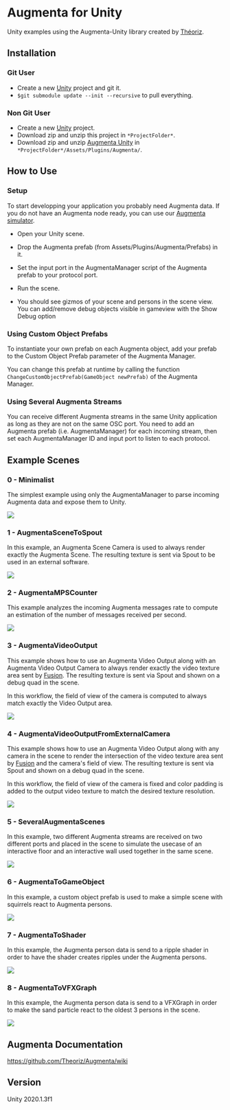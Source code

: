﻿Augmenta for Unity
=======================

Unity examples using the Augmenta-Unity library created by [Théoriz](http://www.theoriz.com/en/).

Installation
-------------------------------------

### Git User

 - Create a new [Unity](https://unity3d.com/fr) project and git it.
 - `$git submodule update --init --recursive` to pull everything.

### Non Git User

- Create a new [Unity](https://unity3d.com/fr) project.
- Download zip and unzip this project in `*ProjectFolder*`.
- Download zip and unzip [Augmenta Unity](https://github.com/Theoriz/AugmentaUnity) in `*ProjectFolder*/Assets/Plugins/Augmenta/`.

How to Use
-------------------------------------

### Setup

To start developping your application you probably need Augmenta data. If you do not have an Augmenta node ready, you can use our [Augmenta simulator](https://github.com/Theoriz/Augmenta-simulator/releases).

- Open your Unity scene.

- Drop the Augmenta prefab (from Assets/Plugins/Augmenta/Prefabs) in it.

- Set the input port in the AugmentaManager script of the Augmenta prefab to your protocol port.

- Run the scene.

- You should see gizmos of your scene and persons in the scene view. You can add/remove debug objects visible in gameview with the Show Debug option

### Using Custom Object Prefabs

To instantiate your own prefab on each Augmenta object, add your prefab to the Custom Object Prefab parameter of the Augmenta Manager.

You can change this prefab at runtime by calling the function `ChangeCustomObjectPrefab(GameObject newPrefab)` of the Augmenta Manager.

### Using Several Augmenta Streams

You can receive different Augmenta streams in the same Unity application as long as they are not on the same OSC port. You need to add an Augmenta prefab (i.e. AugmentaManager) for each incoming stream, then set each AugmentaManager ID and input port to listen to each protocol.

Example Scenes 
-------------

### 0 - Minimalist

The simplest example using only the AugmentaManager to parse incoming Augmenta data and expose them to Unity.

![](https://media.giphy.com/media/Y1MjARAF8cMu2OeXFn/giphy.gif)

### 1 - AugmentaSceneToSpout

In this example, an Augmenta Scene Camera is used to always render exactly the Augmenta Scene. The resulting texture is sent via Spout to be used in an external software.

![](https://media.giphy.com/media/iG9m3kPTu5NwZgpq5T/giphy.gif)

### 2 - AugmentaMPSCounter

This example analyzes the incoming Augmenta messages rate to compute an estimation of the number of messages received per second.

![](https://media.giphy.com/media/Ylf4cVXPw6uEwOi5dm/giphy.gif)

### 3 - AugmentaVideoOutput

This example shows how to use an Augmenta Video Output along with an Augmenta Video Output Camera to always render exactly the video texture area sent by [Fusion](https://augmenta-tech.com/download/#fusion). The resulting texture is sent via Spout and shown on a debug quad in the scene.

In this workflow, the field of view of the camera is computed to always match exactly the Video Output area.

![](https://media.giphy.com/media/lS6zCOw9Fp99V4lb8O/giphy.gif)

### 4 - AugmentaVideoOutputFromExternalCamera

This example shows how to use an Augmenta Video Output along with any camera in the scene to render the intersection of the video texture area sent by [Fusion](https://augmenta-tech.com/download/#fusion) and the camera's field of view. The resulting texture is sent via Spout and shown on a debug quad in the scene.

In this workflow, the field of view of the camera is fixed and color padding is added to the output video texture to match the desired texture resolution.

![](https://media.giphy.com/media/ek4c3lDIjIUbqX5OBf/giphy.gif)

### 5 - SeveralAugmentaScenes

In this example, two different Augmenta streams are received on two different ports and placed in the scene to simulate the usecase of an interactive floor and an interactive wall used together in the same scene.

![](https://media.giphy.com/media/hoyZw8ZM5KVLGT7sm6/giphy.gif)

### 6 - AugmentaToGameObject

In this example, a custom object prefab is used to make a simple scene with squirrels react to Augmenta persons.

![](https://media.giphy.com/media/Ply1TCKv8stLIGNeCt/giphy.gif)

### 7 - AugmentaToShader

In this example, the Augmenta person data is send to a ripple shader in order to have the shader creates ripples under the Augmenta persons.

![](https://media.giphy.com/media/frBheeR3bJ2KxDAzXh/giphy.gif)

### 8 - AugmentaToVFXGraph

In this example, the Augmenta person data is send to a VFXGraph in order to make the sand particle react to the oldest 3 persons in the scene.

![](https://media.giphy.com/media/H83NoJu9HYU30TwpKX/giphy.gif)

Augmenta Documentation
-------------

https://github.com/Theoriz/Augmenta/wiki

Version
-------------

Unity 2020.1.3f1
